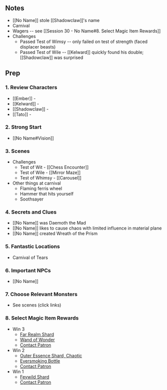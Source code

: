 
## Notes

* [[No Name]] stole [[Shadowclaw]]'s name
* Carnival
* Wagers  -- see [[Session 30 - No Name#8. Select Magic Item Rewards]]
* Challenges
	* Passed Test of Wimsy -- only failed on test of strength (faced displacer beasts)
	* Passed Test of Wile -- [[Kelward]] quickly found his double; [[Shadowclaw]] was surprised

## Prep

### 1. Review Characters

* [[Ember]] - 
* [[Kelward]] -
* [[Shadowclaw]] - 
* [[Tato]] - 

### 2. Strong Start

* [[No Name#Vision]]

### 3. Scenes

* Challenges
	* Test of Wit -  [[Chess Encounter]]
	* Test of Wile - [[Mirror Maze]]
	* Test of Whimsy - [[Carousel]]
* Other things at carnival
	* Flaming ferris wheel
	* Hammer that hits yourself
	* Soothsayer

### 4. Secrets and Clues

* [[No Name]] was Daemoth the Mad
* [[No Name]] likes to cause chaos with limited influence in material plane
* [[No Name]] created Wreath of the Prism

### 5. Fantastic Locations

* Carnival of Tears

### 6. Important NPCs

* [[No Name]]

### 7. Choose Relevant Monsters

* See scenes (click links)

### 8. Select Magic Item Rewards

* Win 3
	* [Far Realm Shard](https://www.dndbeyond.com/magic-items/2412226-far-realm-shard)
	* [Wand of Wonder](https://www.dndbeyond.com/magic-items/4800-wand-of-wonder)
	* [Contact Patron](https://www.dndbeyond.com/feats/1606024-contact-patron)
* Win 2
	* [Outer Essence Shard, Chaotic](https://www.dndbeyond.com/magic-items/2405547-outer-essence-shard-chaotic)
	* [Eversmoking Bottle](https://www.dndbeyond.com/magic-items/4632-eversmoking-bottle)
	* [Contact Patron](https://www.dndbeyond.com/feats/1606024-contact-patron)
* Win 1
	* [Feywild Shard](https://www.dndbeyond.com/magic-items/2412248-feywild-shard)
	* [Contact Patron](https://www.dndbeyond.com/feats/1606024-contact-patron)
